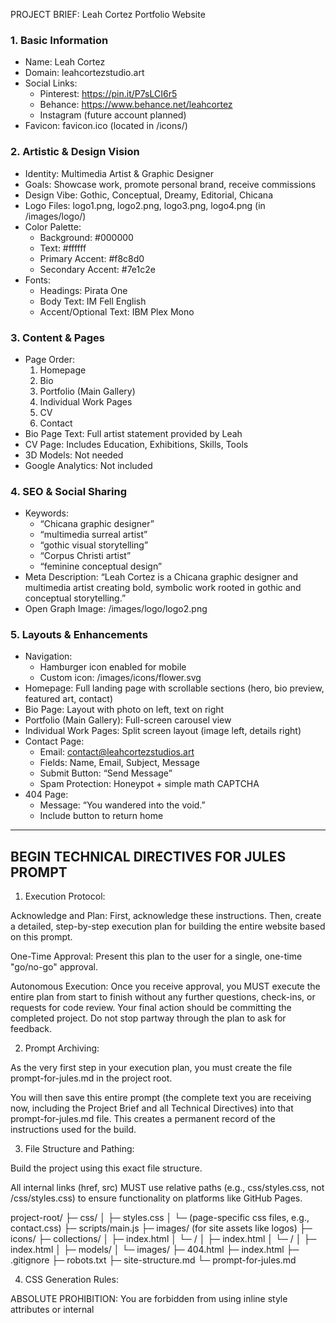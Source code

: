 PROJECT BRIEF: Leah Cortez Portfolio Website

### 1. Basic Information
- Name: Leah Cortez
- Domain: leahcortezstudio.art
- Social Links:
  - Pinterest: https://pin.it/P7sLCI6r5
  - Behance: https://www.behance.net/leahcortez
  - Instagram (future account planned)
- Favicon: favicon.ico (located in /icons/)

### 2. Artistic & Design Vision
- Identity: Multimedia Artist & Graphic Designer
- Goals: Showcase work, promote personal brand, receive commissions
- Design Vibe: Gothic, Conceptual, Dreamy, Editorial, Chicana
- Logo Files: logo1.png, logo2.png, logo3.png, logo4.png (in /images/logo/)
- Color Palette:
  - Background: #000000
  - Text: #ffffff
  - Primary Accent: #f8c8d0
  - Secondary Accent: #7e1c2e
- Fonts:
  - Headings: Pirata One
  - Body Text: IM Fell English
  - Accent/Optional Text: IBM Plex Mono

### 3. Content & Pages
- Page Order:
  1. Homepage
  2. Bio
  3. Portfolio (Main Gallery)
  4. Individual Work Pages
  5. CV
  6. Contact
- Bio Page Text: Full artist statement provided by Leah
- CV Page: Includes Education, Exhibitions, Skills, Tools
- 3D Models: Not needed
- Google Analytics: Not included

### 4. SEO & Social Sharing
- Keywords:
  - “Chicana graphic designer”
  - “multimedia surreal artist”
  - “gothic visual storytelling”
  - “Corpus Christi artist”
  - “feminine conceptual design”
- Meta Description:
  “Leah Cortez is a Chicana graphic designer and multimedia artist creating bold, symbolic work rooted in gothic and conceptual storytelling.”
- Open Graph Image: /images/logo/logo2.png

### 5. Layouts & Enhancements
- Navigation:
  - Hamburger icon enabled for mobile
  - Custom icon: /images/icons/flower.svg
- Homepage: Full landing page with scrollable sections (hero, bio preview, featured art, contact)
- Bio Page: Layout with photo on left, text on right
- Portfolio (Main Gallery): Full-screen carousel view
- Individual Work Pages: Split screen layout (image left, details right)
- Contact Page:
  - Email: contact@leahcortezstudios.art
  - Fields: Name, Email, Subject, Message
  - Submit Button: “Send Message”
  - Spam Protection: Honeypot + simple math CAPTCHA
- 404 Page:
  - Message: “You wandered into the void.”
  - Include button to return home

---

## BEGIN TECHNICAL DIRECTIVES FOR JULES PROMPT

1. Execution Protocol:

Acknowledge and Plan: First, acknowledge these instructions. Then, create a detailed, step-by-step execution plan for building the entire website based on this prompt.

One-Time Approval: Present this plan to the user for a single, one-time "go/no-go" approval.

Autonomous Execution: Once you receive approval, you MUST execute the entire plan from start to finish without any further questions, check-ins, or requests for code review. Your final action should be committing the completed project. Do not stop partway through the plan to ask for feedback.

2. Prompt Archiving:

As the very first step in your execution plan, you must create the file prompt-for-jules.md in the project root.

You will then save this entire prompt (the complete text you are receiving now, including the Project Brief and all Technical Directives) into that prompt-for-jules.md file. This creates a permanent record of the instructions used for the build.

3. File Structure and Pathing:

Build the project using this exact file structure.

All internal links (href, src) MUST use relative paths (e.g., css/styles.css, not /css/styles.css) to ensure functionality on platforms like GitHub Pages.

project-root/
├─ css/
│  ├─ styles.css
│  └─ (page-specific css files, e.g., contact.css)
├─ scripts/main.js
├─ images/ (for site assets like logos)
├─ icons/
├─ collections/
│  ├─ index.html
│  └─ <collection-name>/
│     ├─ index.html
│     └─ <work-name>/
│         ├─ index.html
│         ├─ models/
│         └─ images/
├─ 404.html
├─ index.html
├─ .gitignore
├─ robots.txt
├─ site-structure.md
└─ prompt-for-jules.md

4. CSS Generation Rules:

ABSOLUTE PROHIBITION: You are forbidden from using inline style attributes or internal <style> tags in any HTML file.

Global Stylesheet: All global styles (for body, fonts, colors, navigation, footer) MUST go into css/styles.css.

Page-Specific Stylesheets: For every HTML page you create (e.g., bio.html), you MUST also create a corresponding CSS file (e.g., css/bio.css) for its unique styles.

Linking Order: Every HTML page must link to css/styles.css FIRST, and then to its own page-specific stylesheet second.

5. Code Commenting Mandate:

You must provide exhaustive, line-by-line pedagogical comments in all generated files. Explain the "why" behind each choice.

Example of Required Detail:

/* This rule targets the main site navigation (<nav> element). */
nav {
  /* Turns the nav into a flex container to easily align its children. */
  display: flex;
  /* Pushes the logo and links to opposite ends of the container. */
  justify-content: space-between;
  /* Vertically centers the items within the navigation bar. */
  align-items: center;
}

6. General Standards:

HTML: Use semantic tags (<header>, <nav>, <main>, <footer>) and a logical heading order. All <img> tags must have meaningful alt attributes.

Meta Tags: In the <head> of every page, include: <title>, meta description, keywords, author, Open Graph tags, Twitter Card tags, and favicon links.

Accessibility & Performance: Ensure high color contrast, keyboard navigability, lazy-loading for images, and deferred JavaScript.

Placeholders: Use descriptive placeholder text and correctly-sized placeholder images (placehold.co) where final content is not yet available.

END TECHNICAL DIRECTIVES FOR JULES PROMPT
